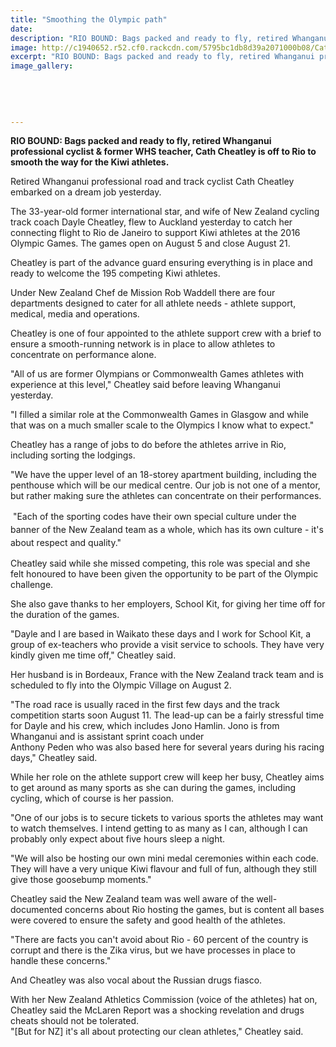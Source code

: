```yaml
---
title: "Smoothing the Olympic path"
date: 
description: "RIO BOUND: Bags packed and ready to fly, retired Whanganui professional cyclist & former WHS teacher, Cath Cheatley is off to Rio to smooth the way for the Kiwi athletes, Wanganui Chronicle 20/7/16..."
image: http://c1940652.r52.cf0.rackcdn.com/5795bc1db8d39a2071000b08/Cath-Cheatley-off-to-Rio-for-Kiwi-athletes-Chron-20-July.jpg
excerpt: "RIO BOUND: Bags packed and ready to fly, retired Whanganui professional cyclist & former WHS teacher, Cath Cheatley is off to Rio to smooth the way for the Kiwi athletes."
image_gallery:
    
    
    
    
    
---
```


<p><strong>RIO BOUND: Bags packed and ready to fly, retired Whanganui professional cyclist &amp; former WHS teacher, Cath Cheatley is off to Rio to smooth the way for the Kiwi athletes.</strong></p>
<p>Retired Whanganui professional road and track cyclist Cath Cheatley embarked on a dream job yesterday.</p>
<p>The 33-year-old former international star, and wife of New Zealand cycling track coach Dayle Cheatley, flew to Auckland yesterday to catch her connecting flight to Rio de Janeiro to support Kiwi athletes at the 2016 Olympic Games. The games open on August 5 and close August 21.</p>
<p>Cheatley is part of the advance guard ensuring everything is in place and ready to welcome the 195 competing Kiwi athletes.</p>
<p>Under New Zealand Chef de Mission Rob Waddell there are four departments designed to cater for all athlete needs - athlete support, medical, media and operations.</p>
<p>Cheatley is one of four appointed to the athlete support crew with a brief to ensure a smooth-running network is in place to allow athletes to concentrate on performance alone.</p>
<p>"All of us are former Olympians or Commonwealth Games athletes with experience at this level," Cheatley said before leaving Whanganui yesterday.</p>
<p>"I filled a similar role at the Commonwealth Games in Glasgow and while that was on a much smaller scale to the Olympics I know what to expect."</p>
<p>Cheatley has a range of jobs to do before the athletes arrive in Rio, including sorting the lodgings.</p>
<p>"We have the upper level of an 18-storey apartment building, including the penthouse which will be our medical centre. Our job is not one of a mentor, but rather making sure the athletes can concentrate on their performances.</p>
<p>&nbsp;<span style="line-height: 1.5;">"Each of the sporting codes have their own special culture under the banner of the New Zealand team as a whole, which has its own culture - it's about respect and quality."</span></p>
<p>Cheatley said while she missed competing, this role was special and she felt honoured to have been given the opportunity to be part of the Olympic challenge.</p>
<p>She also gave thanks to her employers, School Kit, for giving her time off for the duration of the games.</p>
<p>"Dayle and I are based in Waikato these days and I work for School Kit, a group of ex-teachers who provide a visit service to schools. They have very kindly given me time off," Cheatley said.</p>
<p>Her husband is in Bordeaux, France with the New Zealand track team and is scheduled to fly into the Olympic Village on August 2.</p>
<p>"The road race is usually raced in the first few days and the track competition starts soon August 11. The lead-up can be a fairly stressful time for Dayle and his crew, which includes Jono Hamlin. Jono is from Whanganui and is assistant sprint coach under&nbsp;<br />Anthony Peden who was also based here for several years during his racing days," Cheatley said.</p>
<p>While her role on the athlete support crew will keep her busy, Cheatley aims to get around as many sports as she can during the games, including cycling, which of course is her passion.</p>
<p>"One of our jobs is to secure tickets to various sports the athletes may want to watch themselves. I intend getting to as many as I can, although I can probably only expect about five hours sleep a night.</p>
<p>"We will also be hosting our own mini medal ceremonies within each code. They will have a very unique Kiwi flavour and full of fun, although they still give those goosebump moments."</p>
<p>Cheatley said the New Zealand team was well aware of the well-documented concerns about Rio hosting the games, but is content all bases were covered to ensure the safety and good health of the athletes.</p>
<p>"There are facts you can't avoid about Rio - 60 percent of the country is corrupt and there is the Zika virus, but we have processes in place to handle these concerns."</p>
<p>And Cheatley was also vocal about the Russian drugs fiasco.</p>
<p>With her New Zealand Athletics Commission (voice of the athletes) hat on, Cheatley said the McLaren Report was a shocking revelation and drugs cheats should not be tolerated.<br />"[But for NZ] it's all about protecting our clean athletes," Cheatley said.</p>

